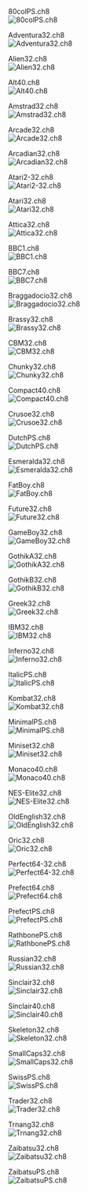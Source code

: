 
80colPS.ch8  
![ 80colPS.ch8 ]( images/80colPS.png )

Adventura32.ch8  
![ Adventura32.ch8 ]( images/Adventura32.png )

Alien32.ch8  
![ Alien32.ch8 ]( images/Alien32.png )

Alt40.ch8  
![ Alt40.ch8 ]( images/Alt40.png )

Amstrad32.ch8  
![ Amstrad32.ch8 ]( images/Amstrad32.png )

Arcade32.ch8  
![ Arcade32.ch8 ]( images/Arcade32.png )

Arcadian32.ch8  
![ Arcadian32.ch8 ]( images/Arcadian32.png )

Atari2-32.ch8  
![ Atari2-32.ch8 ]( images/Atari2-32.png )

Atari32.ch8  
![ Atari32.ch8 ]( images/Atari32.png )

Attica32.ch8  
![ Attica32.ch8 ]( images/Attica32.png )

BBC1.ch8  
![ BBC1.ch8 ]( images/BBC1.png )

BBC7.ch8  
![ BBC7.ch8 ]( images/BBC7.png )

Braggadocio32.ch8  
![ Braggadocio32.ch8 ]( images/Braggadocio32.png )

Brassy32.ch8  
![ Brassy32.ch8 ]( images/Brassy32.png )

CBM32.ch8  
![ CBM32.ch8 ]( images/CBM32.png )

Chunky32.ch8  
![ Chunky32.ch8 ]( images/Chunky32.png )

Compact40.ch8  
![ Compact40.ch8 ]( images/Compact40.png )

Crusoe32.ch8  
![ Crusoe32.ch8 ]( images/Crusoe32.png )

DutchPS.ch8  
![ DutchPS.ch8 ]( images/DutchPS.png )

Esmeralda32.ch8  
![ Esmeralda32.ch8 ]( images/Esmeralda32.png )

FatBoy.ch8  
![ FatBoy.ch8 ]( images/FatBoy.png )

Future32.ch8  
![ Future32.ch8 ]( images/Future32.png )

GameBoy32.ch8  
![ GameBoy32.ch8 ]( images/GameBoy32.png )

GothikA32.ch8  
![ GothikA32.ch8 ]( images/GothikA32.png )

GothikB32.ch8  
![ GothikB32.ch8 ]( images/GothikB32.png )

Greek32.ch8  
![ Greek32.ch8 ]( images/Greek32.png )

IBM32.ch8  
![ IBM32.ch8 ]( images/IBM32.png )

Inferno32.ch8  
![ Inferno32.ch8 ]( images/Inferno32.png )

ItalicPS.ch8  
![ ItalicPS.ch8 ]( images/ItalicPS.png )

Kombat32.ch8  
![ Kombat32.ch8 ]( images/Kombat32.png )

MinimalPS.ch8  
![ MinimalPS.ch8 ]( images/MinimalPS.png )

Miniset32.ch8  
![ Miniset32.ch8 ]( images/Miniset32.png )

Monaco40.ch8  
![ Monaco40.ch8 ]( images/Monaco40.png )

NES-Elite32.ch8  
![ NES-Elite32.ch8 ]( images/NES-Elite32.png )

OldEnglish32.ch8  
![ OldEnglish32.ch8 ]( images/OldEnglish32.png )

Oric32.ch8  
![ Oric32.ch8 ]( images/Oric32.png )

Perfect64-32.ch8  
![ Perfect64-32.ch8 ]( images/Perfect64-32.png )

Prefect64.ch8  
![ Prefect64.ch8 ]( images/Prefect64.png )

PrefectPS.ch8  
![ PrefectPS.ch8 ]( images/PrefectPS.png )

RathbonePS.ch8  
![ RathbonePS.ch8 ]( images/RathbonePS.png )

Russian32.ch8  
![ Russian32.ch8 ]( images/Russian32.png )

Sinclair32.ch8  
![ Sinclair32.ch8 ]( images/Sinclair32.png )

Sinclair40.ch8  
![ Sinclair40.ch8 ]( images/Sinclair40.png )

Skeleton32.ch8  
![ Skeleton32.ch8 ]( images/Skeleton32.png )

SmallCaps32.ch8  
![ SmallCaps32.ch8 ]( images/SmallCaps32.png )

SwissPS.ch8  
![ SwissPS.ch8 ]( images/SwissPS.png )

Trader32.ch8  
![ Trader32.ch8 ]( images/Trader32.png )

Trnang32.ch8  
![ Trnang32.ch8 ]( images/Trnang32.png )

Zaibatsu32.ch8  
![ Zaibatsu32.ch8 ]( images/Zaibatsu32.png )

ZaibatsuPS.ch8  
![ ZaibatsuPS.ch8 ]( images/ZaibatsuPS.png )
